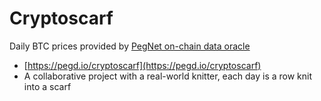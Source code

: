 # Cryptoscarf

Daily BTC prices provided by [PegNet on-chain data oracle](pegnet.org)

* [https://pegd.io/cryptoscarf](https://pegd.io/cryptoscarf)
* A collaborative project with a real-world knitter, each day is a row knit into a scarf

